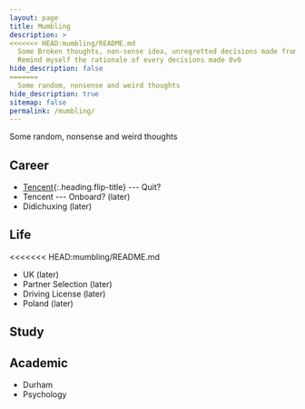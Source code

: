 ```yaml
---
layout: page
title: Mumbling
description: >
<<<<<<< HEAD:mumbling/README.md
  Some Broken thoughts, non-sense idea, unregretted decisions made from White Rabbit.
  Remind myself the rationale of every decisions made 0v0
hide_description: false
=======
  Some random, nonsense and weird thoughts
hide_description: true
sitemap: false
permalink: /mumbling/
---
```

Some random, nonsense and weird thoughts

## Career
* [Tencent](tencent.md){:.heading.flip-title} --- Quit?
* Tencent --- Onboard? (later)
* Didichuxing (later)

## Life
<<<<<<< HEAD:mumbling/README.md
* UK (later)
* Partner Selection (later)
* Driving License (later)
* Poland (later)

## Study

## Academic
* Durham
* Psychology


<!---* [LICENSE]{:.heading.flip-title} --- The license of this project.
[LICENSE]: ../LICENSE.md
--->